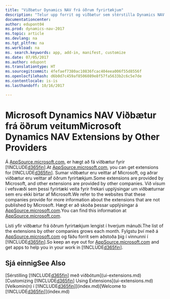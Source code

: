 ```yaml
---
title: "Viðbætur Dynamics NAV frá öðrum fyrirtækjum"
description: "Telur upp forrit og viðbætur sem stérstilla Dynamics NAV frá öðrum fyritækjum."
documentationcenter: 
author: edupont04
ms.prod: dynamics-nav-2017
ms.topic: article
ms.devlang: na
ms.tgt_pltfrm: na
ms.workload: na
ms. search.keywords: app, add-in, manifest, customize
ms.date: 07/05/2017
ms.author: edupont
ms.translationtype: HT
ms.sourcegitcommit: 4fefaef7380ac10836fcac404eea006f55d8556f
ms.openlocfilehash: d6b0d7c459af8506089e8f57fa5633b2c6c5e7de
ms.contentlocale: is-is
ms.lasthandoff: 10/16/2017

---
```

# <a name="microsoft-dynamics-nav-extensions-by-other-providers"></a><span data-ttu-id="9de99-103">Microsoft Dynamics NAV Viðbætur frá öðrum veitum</span><span class="sxs-lookup"><span data-stu-id="9de99-103">Microsoft Dynamics NAV Extensions by Other Providers</span></span>
<span data-ttu-id="9de99-104">Á [AppSource.microsoft.com](https://appsource.microsoft.com/), er hægt að fá viðbætur fyrir [!INCLUDE[d365fin](includes/d365fin_md.md)].</span><span class="sxs-lookup"><span data-stu-id="9de99-104">At [AppSource.microsoft.com](https://appsource.microsoft.com/), you can get extensions for [!INCLUDE[d365fin](includes/d365fin_md.md)].</span></span> <span data-ttu-id="9de99-105">Sumar viðbætur eru veittar af Microsoft, og aðrar viðbætur eru veittar af öðrum fyrirtækjum.</span><span class="sxs-lookup"><span data-stu-id="9de99-105">Some extensions are provided by Microsoft, and other extensions are provided by other companies.</span></span> <span data-ttu-id="9de99-106">Við vísum í vefsvæði sem þessi fyrirtæki veita fyrir frekari upplýsingar um viðbæturnar sem eru ekki birtar af Microsoft.</span><span class="sxs-lookup"><span data-stu-id="9de99-106">We refer to the websites that these companies provide for more information about the extensions that are not published by Microsoft.</span></span> <span data-ttu-id="9de99-107">Hægt er að skoða þessar upplýsingar á [AppSource.microsoft.com](https://appsource.microsoft.com/en-us/marketplace/apps?product=dynamics-365%3Bdynamics-365-for-financials&page=1).</span><span class="sxs-lookup"><span data-stu-id="9de99-107">You can find this information at [AppSource.microsoft.com](https://appsource.microsoft.com/en-us/marketplace/apps?product=dynamics-365%3Bdynamics-365-for-financials&page=1).</span></span>  

<span data-ttu-id="9de99-108">Listi yfir viðbætur frá öðrum fyrirtækjum lengist í hverjum mánuði.</span><span class="sxs-lookup"><span data-stu-id="9de99-108">The list of the extensions by other companies grows each month.</span></span> <span data-ttu-id="9de99-109">Fylgstu því með á [AppSource.microsoft.com](https://appsource.microsoft.com/en-us/marketplace/apps?product=dynamics-365%3Bdynamics-365-for-financials&page=1) og fáðu forrit sem aðstoða þig í vinnunni í [!INCLUDE[d365fin](includes/d365fin_md.md)].</span><span class="sxs-lookup"><span data-stu-id="9de99-109">So keep an eye out for [AppSource.microsoft.com](https://appsource.microsoft.com/en-us/marketplace/apps?product=dynamics-365%3Bdynamics-365-for-financials&page=1) and get apps to help you in your work in [!INCLUDE[d365fin](includes/d365fin_md.md)].</span></span>  

## <a name="see-also"></a><span data-ttu-id="9de99-110">Sjá einnig</span><span class="sxs-lookup"><span data-stu-id="9de99-110">See Also</span></span>
<span data-ttu-id="9de99-111">[Sérstilling [!INCLUDE[d365fin](includes/d365fin_md.md)] með viðbótum](ui-extensions.md)</span><span class="sxs-lookup"><span data-stu-id="9de99-111">[Customizing [!INCLUDE[d365fin](includes/d365fin_md.md)] Using Extensions](ui-extensions.md)</span></span>  
<span data-ttu-id="9de99-112">[Velkomin(n) í [!INCLUDE[d365fin](includes/d365fin_md.md)]](index.md)</span><span class="sxs-lookup"><span data-stu-id="9de99-112">[Welcome to [!INCLUDE[d365fin](includes/d365fin_md.md)]](index.md)</span></span>  

